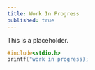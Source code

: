 ```yaml
---
title: Work In Progress
published: true
---
```

This is a placeholder.

```c++
#include<stdio.h>
printf("work in progress);

```
